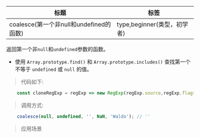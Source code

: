 |  标题   | 标签  |
|  ----  | ----  |
| coalesce(第一个非null和undefined的函数) | type,beginner(类型，初学者) |

返回第一个非`null`和`undefined`参数的函数。

* 使用 `Array.prototype.find()` 和 `Array.prototype.includes()` 查找第一个不等于 `undefined` 或 `null` 的值。

> 代码如下:

```js
    const cloneRegExp = regExp => new RegExp(regExp.source,regExp.flags);
```

> 调用方式:

```js
    coalesce(null, undefined, '', NaN, 'Waldo'); // ''
```

> 应用场景